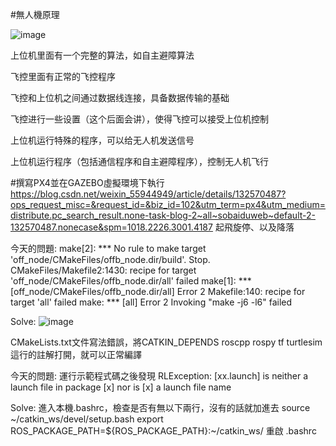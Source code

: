 #無人機原理

![image](https://github.com/Pp7887139/my-ros-drone-note/assets/134500400/bf837bad-5719-450e-a66c-15f44cac3f7c)

上位机里面有一个完整的算法，如自主避障算法

飞控里面有正常的飞控程序

飞控和上位机之间通过数据线连接，具备数据传输的基础

飞控进行一些设置（这个后面会讲），使得飞控可以接受上位机控制

上位机运行特殊的程序，可以给无人机发送信号 

上位机运行程序（包括通信程序和自主避障程序），控制无人机飞行

#撰寫PX4並在GAZEBO虛擬環境下執行
https://blog.csdn.net/weixin_55944949/article/details/132570487?ops_request_misc=&request_id=&biz_id=102&utm_term=px4&utm_medium=distribute.pc_search_result.none-task-blog-2~all~sobaiduweb~default-2-132570487.nonecase&spm=1018.2226.3001.4187
起飛旋停、以及降落

今天的問題:
make[2]: *** No rule to make target 'off_node/CMakeFiles/offb_node.dir/build'.  Stop.
CMakeFiles/Makefile2:1430: recipe for target 'off_node/CMakeFiles/offb_node.dir/all' failed
make[1]: *** [off_node/CMakeFiles/offb_node.dir/all] Error 2
Makefile:140: recipe for target 'all' failed
make: *** [all] Error 2
Invoking "make -j6 -l6" failed

Solve:
![image](https://github.com/Pp7887139/my-ros-drone-note/assets/134500400/ab12c40a-0ff7-48ae-af88-8e1ba2699dfc)

CMakeLists.txt文件寫法錯誤，將CATKIN_DEPENDS roscpp rospy tf turtlesim這行的註解打開，就可以正常編譯

今天的問題:
運行示範程式碼之後發現
RLException: [xx.launch] is neither a launch file in package [x] nor is [x] a launch file name

Solve:
進入本機.bashrc，檢查是否有無以下兩行，沒有的話就加進去
source ~/catkin_ws/devel/setup.bash
export ROS_PACKAGE_PATH=${ROS_PACKAGE_PATH}:~/catkin_ws/
重啟 .bashrc
